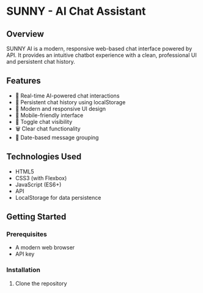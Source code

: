 # SUNNY - AI Chat Assistant

## Overview

SUNNY AI is a modern, responsive web-based chat interface powered by API. It provides an intuitive chatbot experience with a clean, professional UI and persistent chat history.

## Features

- 🎯 Real-time AI-powered chat interactions
- 💾 Persistent chat history using localStorage
- 🎨 Modern and responsive UI design
- 📱 Mobile-friendly interface
- 🔄 Toggle chat visibility
- 🗑️ Clear chat functionality
- 📅 Date-based message grouping

## Technologies Used

- HTML5
- CSS3 (with Flexbox)
- JavaScript (ES6+)
- API
- LocalStorage for data persistence

## Getting Started

### Prerequisites

- A modern web browser
- API key

### Installation

1. Clone the repository

